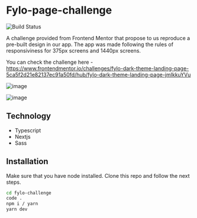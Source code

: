# Fylo-page-challenge

![Build Status](https://img.shields.io/github/last-commit/WilliamKSIlva/notepad-app)

A challenge provided from Frontend Mentor that propose to us reproduce a pre-built design in our app. 
The app was made following the rules of responsiviness for 375px screens and 1440px screens.

You can check the challenge here - https://www.frontendmentor.io/challenges/fylo-dark-theme-landing-page-5ca5f2d21e82137ec91a50fd/hub/fylo-dark-theme-landing-page-jmIkkuYVu

![image](https://user-images.githubusercontent.com/75429175/151717453-631ded1d-cf02-424b-8965-f951abf1aeea.png)

![image](https://user-images.githubusercontent.com/75429175/151717462-dd21b9e1-0677-4d7e-ae92-d47c911eec00.png)


## Technology
- Typescript
- Nextjs
- Sass
## Installation

Make sure that you have node installed. Clone this repo and follow
the next steps.

```sh
cd fylo-challenge
code .
npm i / yarn
yarn dev
```
